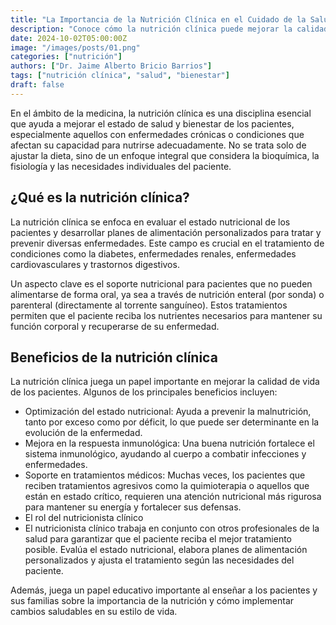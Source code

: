 ```yaml
---
title: "La Importancia de la Nutrición Clínica en el Cuidado de la Salud" 
description: "Conoce cómo la nutrición clínica puede mejorar la calidad de vida de los pacientes." 
date: 2024-10-02T05:00:00Z 
image: "/images/posts/01.png"
categories: ["nutrición"] 
authors: ["Dr. Jaime Alberto Bricio Barrios"] 
tags: ["nutrición clínica", "salud", "bienestar"] 
draft: false
---
```


En el ámbito de la medicina, la nutrición clínica es una disciplina esencial que ayuda a mejorar el estado de salud y bienestar de los pacientes, especialmente aquellos con enfermedades crónicas o condiciones que afectan su capacidad para nutrirse adecuadamente. No se trata solo de ajustar la dieta, sino de un enfoque integral que considera la bioquímica, la fisiología y las necesidades individuales del paciente.

## ¿Qué es la nutrición clínica?

La nutrición clínica se enfoca en evaluar el estado nutricional de los pacientes y desarrollar planes de alimentación personalizados para tratar y prevenir diversas enfermedades. Este campo es crucial en el tratamiento de condiciones como la diabetes, enfermedades renales, enfermedades cardiovasculares y trastornos digestivos.

Un aspecto clave es el soporte nutricional para pacientes que no pueden alimentarse de forma oral, ya sea a través de nutrición enteral (por sonda) o parenteral (directamente al torrente sanguíneo). Estos tratamientos permiten que el paciente reciba los nutrientes necesarios para mantener su función corporal y recuperarse de su enfermedad.

## Beneficios de la nutrición clínica

La nutrición clínica juega un papel importante en mejorar la calidad de vida de los pacientes. Algunos de los principales beneficios incluyen:

- Optimización del estado nutricional: Ayuda a prevenir la malnutrición, tanto por exceso como por déficit, lo que puede ser determinante en la evolución de la enfermedad.
- Mejora en la respuesta inmunológica: Una buena nutrición fortalece el sistema inmunológico, ayudando al cuerpo a combatir infecciones y enfermedades.
- Soporte en tratamientos médicos: Muchas veces, los pacientes que reciben tratamientos agresivos como la quimioterapia o aquellos que están en estado crítico, requieren una atención nutricional más rigurosa para mantener su energía y fortalecer sus defensas.
- El rol del nutricionista clínico
- El nutricionista clínico trabaja en conjunto con otros profesionales de la salud para garantizar que el paciente reciba el mejor tratamiento posible. Evalúa el estado nutricional, elabora planes de alimentación personalizados y ajusta el tratamiento según las necesidades del paciente.

Además, juega un papel educativo importante al enseñar a los pacientes y sus familias sobre la importancia de la nutrición y cómo implementar cambios saludables en su estilo de vida.
